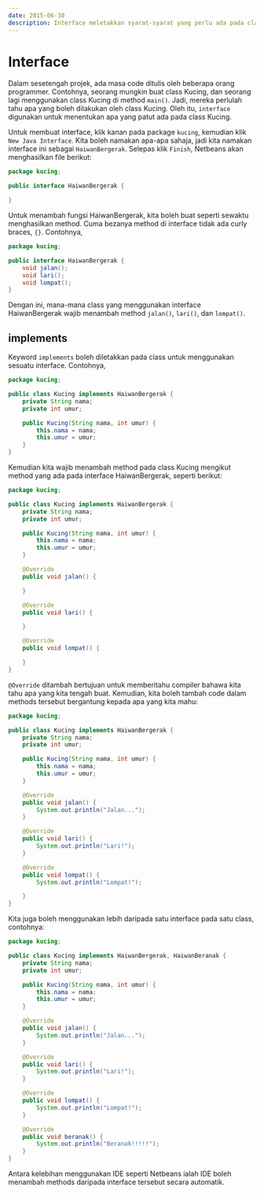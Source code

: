 ```yaml
---
date: 2015-06-30
description: Interface meletakkan syarat-syarat yang perlu ada pada class yang menggunakan interface tersebut. Interface ini ibarat kontrak antara dua komponen.
---
```


# Interface

Dalam sesetengah projek, ada masa code ditulis oleh beberapa orang
programmer. Contohnya, seorang mungkin buat class Kucing, dan seorang
lagi menggunakan class Kucing di method `main()`. Jadi, mereka
perlulah tahu apa yang boleh dilakukan oleh class Kucing. Oleh itu,
`interface` digunakan untuk menentukan apa yang patut ada pada class
Kucing.

Untuk membuat interface, klik kanan pada package `kucing`, kemudian
klik `New Java Interface`. Kita boleh namakan apa-apa sahaja, jadi
kita namakan interface ini sebagai `HaiwanBergerak`. Selepas klik
`Finish`, Netbeans akan menghasilkan file berikut:

```java
package kucing;

public interface HaiwanBergerak {

}
```

Untuk menambah fungsi HaiwanBergerak, kita boleh buat seperti sewaktu
menghasilkan method. Cuma bezanya method di interface tidak ada
curly braces, `{}`. Contohnya,

```java
package kucing;

public interface HaiwanBergerak {
    void jalan();
    void lari();
    void lompat();
}
```

Dengan ini, mana-mana class yang menggunakan interface
HaiwanBergerak wajib menambah method `jalan()`, `lari()`, dan `lompat()`.

## implements

Keyword `implements` boleh diletakkan pada class untuk menggunakan
sesuatu interface. Contohnya,

```java
package kucing;

public class Kucing implements HaiwanBergerak {
    private String nama;
    private int umur;

    public Kucing(String nama, int umur) {
        this.nama = nama;
        this.umur = umur;
    }
}
```

Kemudian kita wajib menambah method pada class Kucing mengikut
method yang ada pada interface HaiwanBergerak, seperti berikut:

```java
package kucing;

public class Kucing implements HaiwanBergerak {
    private String nama;
    private int umur;

    public Kucing(String nama, int umur) {
        this.nama = nama;
        this.umur = umur;
    }

    @Override
    public void jalan() {

    }

    @Override
    public void lari() {

    }

    @Override
    public void lompat() {

    }
}
```

`@Override` ditambah bertujuan untuk memberitahu compiler bahawa kita
tahu apa yang kita tengah buat. Kemudian, kita boleh tambah code dalam
methods tersebut bergantung kepada apa yang kita mahu:

```java
package kucing;

public class Kucing implements HaiwanBergerak {
    private String nama;
    private int umur;

    public Kucing(String nama, int umur) {
        this.nama = nama;
        this.umur = umur;
    }

    @Override
    public void jalan() {
        System.out.println("Jalan...");
    }

    @Override
    public void lari() {
        System.out.println("Lari!");
    }

    @Override
    public void lompat() {
        System.out.println("Lompat!");

    }
}
```

Kita juga boleh menggunakan lebih daripada satu interface pada satu
class, contohnya:

```java
package kucing;

public class Kucing implements HaiwanBergerak, HaiwanBeranak {
    private String nama;
    private int umur;

    public Kucing(String nama, int umur) {
        this.nama = nama;
        this.umur = umur;
    }

    @Override
    public void jalan() {
        System.out.println("Jalan...");
    }

    @Override
    public void lari() {
        System.out.println("Lari!");
    }

    @Override
    public void lompat() {
        System.out.println("Lompat!");
    }

    @Override
    public void beranak() {
        System.out.println("Beranak!!!!!");
    }
}
```

Antara kelebihan menggunakan IDE seperti Netbeans ialah IDE boleh
menambah methods daripada interface tersebut secara automatik.
